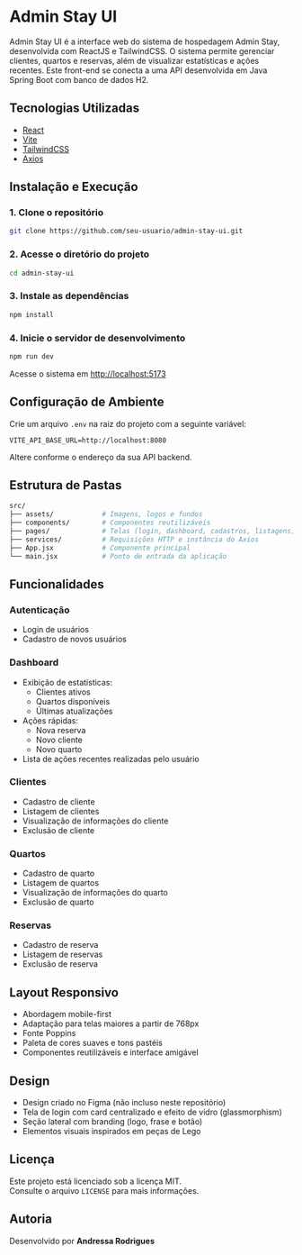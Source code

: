 # Admin Stay UI

Admin Stay UI é a interface web do sistema de hospedagem Admin Stay, desenvolvida com ReactJS e TailwindCSS. O sistema permite gerenciar clientes, quartos e reservas, além de visualizar estatísticas e ações recentes. Este front-end se conecta a uma API desenvolvida em Java Spring Boot com banco de dados H2.

## Tecnologias Utilizadas

- [React](https://reactjs.org/)
- [Vite](https://vitejs.dev/)
- [TailwindCSS](https://tailwindcss.com/)
- [Axios](https://axios-http.com/)

## Instalação e Execução

### 1. Clone o repositório

```bash
git clone https://github.com/seu-usuario/admin-stay-ui.git
```

### 2. Acesse o diretório do projeto

```bash
cd admin-stay-ui
```

### 3. Instale as dependências

```bash
npm install
```

### 4. Inicie o servidor de desenvolvimento

```bash
npm run dev
```

Acesse o sistema em [http://localhost:5173](http://localhost:5173)

## Configuração de Ambiente

Crie um arquivo `.env` na raiz do projeto com a seguinte variável:

```env
VITE_API_BASE_URL=http://localhost:8080
```

Altere conforme o endereço da sua API backend.

## Estrutura de Pastas

```bash
src/
├── assets/            # Imagens, logos e fundos
├── components/        # Componentes reutilizáveis
├── pages/             # Telas (login, dashboard, cadastros, listagens)
├── services/          # Requisições HTTP e instância do Axios
├── App.jsx            # Componente principal
└── main.jsx           # Ponto de entrada da aplicação
```

## Funcionalidades

### Autenticação

- Login de usuários
- Cadastro de novos usuários

### Dashboard

- Exibição de estatísticas:
  - Clientes ativos
  - Quartos disponíveis
  - Últimas atualizações
- Ações rápidas:
  - Nova reserva
  - Novo cliente
  - Novo quarto
- Lista de ações recentes realizadas pelo usuário

### Clientes

- Cadastro de cliente
- Listagem de clientes
- Visualização de informações do cliente
- Exclusão de cliente

### Quartos

- Cadastro de quarto
- Listagem de quartos
- Visualização de informações do quarto
- Exclusão de quarto

### Reservas

- Cadastro de reserva
- Listagem de reservas
- Exclusão de reserva

## Layout Responsivo

- Abordagem mobile-first
- Adaptação para telas maiores a partir de 768px
- Fonte Poppins
- Paleta de cores suaves e tons pastéis
- Componentes reutilizáveis e interface amigável

## Design

- Design criado no Figma (não incluso neste repositório)
- Tela de login com card centralizado e efeito de vidro (glassmorphism)
- Seção lateral com branding (logo, frase e botão)
- Elementos visuais inspirados em peças de Lego

## Licença

Este projeto está licenciado sob a licença MIT.  
Consulte o arquivo `LICENSE` para mais informações.

## Autoria

Desenvolvido por **Andressa Rodrigues**

